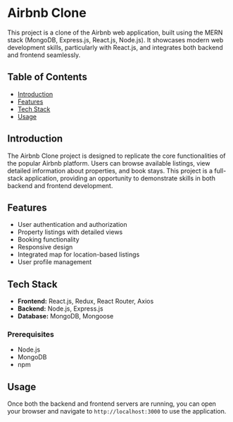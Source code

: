 # Airbnb Clone

This project is a clone of the Airbnb web application, built using the MERN stack (MongoDB, Express.js, React.js, Node.js). It showcases modern web development skills, particularly with React.js, and integrates both backend and frontend seamlessly.

## Table of Contents
- [Introduction](#introduction)
- [Features](#features)
- [Tech Stack](#tech-stack)
- [Usage](#usage)

## Introduction
The Airbnb Clone project is designed to replicate the core functionalities of the popular Airbnb platform. Users can browse available listings, view detailed information about properties, and book stays. This project is a full-stack application, providing an opportunity to demonstrate skills in both backend and frontend development.

## Features
- User authentication and authorization
- Property listings with detailed views
- Booking functionality
- Responsive design
- Integrated map for location-based listings
- User profile management

## Tech Stack
- **Frontend:** React.js, Redux, React Router, Axios
- **Backend:** Node.js, Express.js
- **Database:** MongoDB, Mongoose

### Prerequisites
- Node.js
- MongoDB
- npm
  
## Usage
Once both the backend and frontend servers are running, you can open your browser and navigate to `http://localhost:3000` to use the application.
